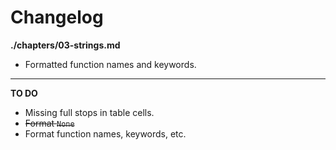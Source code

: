 # Changelog

**./chapters/03-strings.md**
* Formatted function names and keywords.

---

**TO DO**
* Missing full stops in table cells.
* ~~Format `None`~~
* Format function names, keywords, etc.